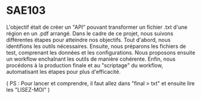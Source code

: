 # SAE103

L'objectif était de créer un "API" pouvant transformer un fichier .txt d'une région en un .pdf arrangé. Dans le cadre de ce projet, nous suivons différentes étapes pour atteindre nos objectifs. Tout d'abord, nous identifions les outils nécessaires. Ensuite, nous préparons les fichiers de test, comprenant les données et les configurations. Nous proposons ensuite un workflow enchaînant les outils de manière cohérente. Enfin, nous procédons à la production finale et au "scriptage" du workflow, automatisant les étapes pour plus d'efficacité.

( PS : Pour lancer et comprendre, il faut allez dans "final > txt" et ensuite lire les "LISEZ-MOI" )
